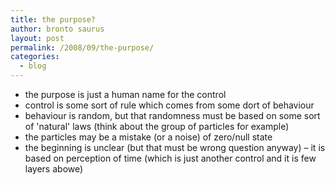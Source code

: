 ```yaml
---
title: the purpose?
author: bronto saurus
layout: post
permalink: /2008/09/the-purpose/
categories:
  - blog
---
```

- the purpose is just a human name for the control  
- control is some sort of rule which comes from some dort of behaviour  
- behaviour is random, but that randomness must be based on some sort of 'natural' laws (think about the group of particles for example)  
- the particles may be a mistake (or a noise) of zero/null state  
- the beginning is unclear (but that must be wrong question anyway) &#8211; it is based on perception of time (which is just another control and it is few layers abowe)